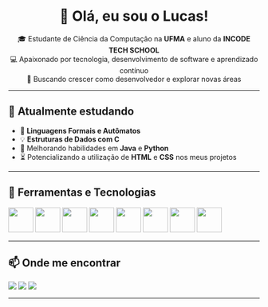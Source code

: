 <h1 align="center">👋 Olá, eu sou o Lucas!</h1>

<p align="center">
  🎓 Estudante de Ciência da Computação na <strong>UFMA</strong> e aluno da <strong>INCODE TECH SCHOOL</strong> <br/>
  💻 Apaixonado por tecnologia, desenvolvimento de software e aprendizado contínuo <br/>
  🚀 Buscando crescer como desenvolvedor e explorar novas áreas <br/>
</p>

---

## 🧠 Atualmente estudando
- 📘 **Linguagens Formais e Autômatos**
- 💡 **Estruturas de Dados com C**
- 🔧 Melhorando habilidades em **Java** e **Python**
- ⏳ Potencializando a utilização de **HTML** e **CSS** nos meus projetos

---

## 💼 Ferramentas e Tecnologias

<p>
  <img src="https://cdn.jsdelivr.net/gh/devicons/devicon/icons/java/java-original.svg" width="50"/>
  <img src="https://cdn.jsdelivr.net/gh/devicons/devicon/icons/python/python-original.svg" width="50" />
  <img src="https://cdn.jsdelivr.net/gh/devicons/devicon/icons/html5/html5-original.svg" width="50"/>
  <img src="https://cdn.jsdelivr.net/gh/devicons/devicon/icons/css3/css3-original.svg" width="50"/>
  <img src="https://cdn.jsdelivr.net/gh/devicons/devicon/icons/git/git-original.svg" width="50"/>
  <img src="https://cdn.jsdelivr.net/gh/devicons/devicon/icons/github/github-original.svg" width="50"/>
  <img src="https://cdn.jsdelivr.net/gh/devicons/devicon/icons/figma/figma-original.svg" width="50"/>
  <img src="https://cdn.jsdelivr.net/gh/devicons/devicon/icons/javascript/javascript-original.svg" width="50"/>
</p>

---

## 📫 Onde me encontrar

<p>
  <a href="mailto:lucaasalb@gmail.com"><img src="https://img.shields.io/badge/email-%23EA4335.svg?&style=for-the-badge&logo=gmail&logoColor=white"/></a>
  <a href="https://www.linkedin.com/in/lucas-albuquerque-10553a225"><img src="https://img.shields.io/badge/LinkedIn-%230077B5.svg?&style=for-the-badge&logo=linkedin&logoColor=white" /></a>
  <a href="https://www.instagram.com/lucaas.alb"><img src="https://img.shields.io/badge/Instagram-%23E4405F.svg?&style=for-the-badge&logo=instagram&logoColor=white" /></a>
</p>

---



